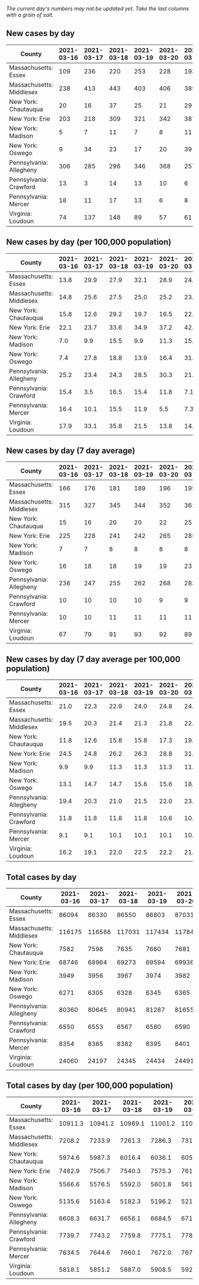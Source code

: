 _The current day's numbers may not be updated yet. Take the last columns with a grain of salt._
## New cases by day

| County | 2021-03-16 | 2021-03-17 | 2021-03-18 | 2021-03-19 | 2021-03-20 | 2021-03-21 | 2021-03-22 |
| --- | --- | --- | --- | --- | --- | --- | --- |
| Massachusetts: Essex | 109 | 236 | 220 | 253 | 228 | 193 | 127 |
| Massachusetts: Middlesex | 238 | 413 | 443 | 403 | 406 | 385 | 279 |
| New York: Chautauqua | 20 | 16 | 37 | 25 | 21 | 29 | 10 |
| New York: Erie | 203 | 218 | 309 | 321 | 342 | 387 | 197 |
| New York: Madison | 5 | 7 | 11 | 7 | 8 | 11 | 2 |
| New York: Oswego | 9 | 34 | 23 | 17 | 20 | 39 | 18 |
| Pennsylvania: Allegheny | 306 | 285 | 296 | 346 | 368 | 257 | 168 |
| Pennsylvania: Crawford | 13 | 3 | 14 | 13 | 10 | 6 | 1 |
| Pennsylvania: Mercer | 18 | 11 | 17 | 13 | 6 | 8 | 2 |
| Virginia: Loudoun | 74 | 137 | 148 | 89 | 57 | 61 | 51 |

## New cases by day (per 100,000 population)

| County | 2021-03-16 | 2021-03-17 | 2021-03-18 | 2021-03-19 | 2021-03-20 | 2021-03-21 | 2021-03-22 |
| --- | --- | --- | --- | --- | --- | --- | --- |
| Massachusetts: Essex | 13.8 | 29.9 | 27.9 | 32.1 | 28.9 | 24.5 | 16.1 |
| Massachusetts: Middlesex | 14.8 | 25.6 | 27.5 | 25.0 | 25.2 | 23.9 | 17.3 |
| New York: Chautauqua | 15.8 | 12.6 | 29.2 | 19.7 | 16.5 | 22.9 | 7.9 |
| New York: Erie | 22.1 | 23.7 | 33.6 | 34.9 | 37.2 | 42.1 | 21.4 |
| New York: Madison | 7.0 | 9.9 | 15.5 | 9.9 | 11.3 | 15.5 | 2.8 |
| New York: Oswego | 7.4 | 27.8 | 18.8 | 13.9 | 16.4 | 31.9 | 14.7 |
| Pennsylvania: Allegheny | 25.2 | 23.4 | 24.3 | 28.5 | 30.3 | 21.1 | 13.8 |
| Pennsylvania: Crawford | 15.4 | 3.5 | 16.5 | 15.4 | 11.8 | 7.1 | 1.2 |
| Pennsylvania: Mercer | 16.4 | 10.1 | 15.5 | 11.9 | 5.5 | 7.3 | 1.8 |
| Virginia: Loudoun | 17.9 | 33.1 | 35.8 | 21.5 | 13.8 | 14.8 | 12.3 |

## New cases by day (7 day average)

| County | 2021-03-16 | 2021-03-17 | 2021-03-18 | 2021-03-19 | 2021-03-20 | 2021-03-21 | 2021-03-22 |
| --- | --- | --- | --- | --- | --- | --- | --- |
| Massachusetts: Essex | 166 | 176 | 181 | 189 | 196 | 195 | 195 |
| Massachusetts: Middlesex | 315 | 327 | 345 | 344 | 352 | 361 | 367 |
| New York: Chautauqua | 15 | 16 | 20 | 20 | 22 | 25 | 23 |
| New York: Erie | 225 | 228 | 241 | 242 | 265 | 285 | 282 |
| New York: Madison | 7 | 7 | 8 | 8 | 8 | 8 | 7 |
| New York: Oswego | 16 | 18 | 18 | 19 | 19 | 23 | 23 |
| Pennsylvania: Allegheny | 236 | 247 | 255 | 262 | 268 | 283 | 289 |
| Pennsylvania: Crawford | 10 | 10 | 10 | 10 | 9 | 9 | 9 |
| Pennsylvania: Mercer | 10 | 10 | 11 | 11 | 11 | 11 | 11 |
| Virginia: Loudoun | 67 | 79 | 91 | 93 | 92 | 89 | 88 |

## New cases by day (7 day average per 100,000 population)

| County | 2021-03-16 | 2021-03-17 | 2021-03-18 | 2021-03-19 | 2021-03-20 | 2021-03-21 | 2021-03-22 |
| --- | --- | --- | --- | --- | --- | --- | --- |
| Massachusetts: Essex | 21.0 | 22.3 | 22.9 | 24.0 | 24.8 | 24.7 | 24.7 |
| Massachusetts: Middlesex | 19.5 | 20.3 | 21.4 | 21.3 | 21.8 | 22.4 | 22.8 |
| New York: Chautauqua | 11.8 | 12.6 | 15.8 | 15.8 | 17.3 | 19.7 | 18.1 |
| New York: Erie | 24.5 | 24.8 | 26.2 | 26.3 | 28.8 | 31.0 | 30.7 |
| New York: Madison | 9.9 | 9.9 | 11.3 | 11.3 | 11.3 | 11.3 | 9.9 |
| New York: Oswego | 13.1 | 14.7 | 14.7 | 15.6 | 15.6 | 18.8 | 18.8 |
| Pennsylvania: Allegheny | 19.4 | 20.3 | 21.0 | 21.5 | 22.0 | 23.3 | 23.8 |
| Pennsylvania: Crawford | 11.8 | 11.8 | 11.8 | 11.8 | 10.6 | 10.6 | 10.6 |
| Pennsylvania: Mercer | 9.1 | 9.1 | 10.1 | 10.1 | 10.1 | 10.1 | 10.1 |
| Virginia: Loudoun | 16.2 | 19.1 | 22.0 | 22.5 | 22.2 | 21.5 | 21.3 |

## Total cases by day

| County | 2021-03-16 | 2021-03-17 | 2021-03-18 | 2021-03-19 | 2021-03-20 | 2021-03-21 | 2021-03-22 |
| --- | --- | --- | --- | --- | --- | --- | --- |
| Massachusetts: Essex | 86094 | 86330 | 86550 | 86803 | 87031 | 87224 | 87351 |
| Massachusetts: Middlesex | 116175 | 116588 | 117031 | 117434 | 117840 | 118225 | 118504 |
| New York: Chautauqua | 7582 | 7598 | 7635 | 7660 | 7681 | 7710 | 7720 |
| New York: Erie | 68746 | 68964 | 69273 | 69594 | 69936 | 70323 | 70520 |
| New York: Madison | 3949 | 3956 | 3967 | 3974 | 3982 | 3993 | 3995 |
| New York: Oswego | 6271 | 6305 | 6328 | 6345 | 6365 | 6404 | 6422 |
| Pennsylvania: Allegheny | 80360 | 80645 | 80941 | 81287 | 81655 | 81912 | 82080 |
| Pennsylvania: Crawford | 6550 | 6553 | 6567 | 6580 | 6590 | 6596 | 6597 |
| Pennsylvania: Mercer | 8354 | 8365 | 8382 | 8395 | 8401 | 8409 | 8411 |
| Virginia: Loudoun | 24060 | 24197 | 24345 | 24434 | 24491 | 24552 | 24603 |

## Total cases by day (per 100,000 population)

| County | 2021-03-16 | 2021-03-17 | 2021-03-18 | 2021-03-19 | 2021-03-20 | 2021-03-21 | 2021-03-22 |
| --- | --- | --- | --- | --- | --- | --- | --- |
| Massachusetts: Essex | 10911.3 | 10941.2 | 10969.1 | 11001.2 | 11030.1 | 11054.5 | 11070.6 |
| Massachusetts: Middlesex | 7208.2 | 7233.9 | 7261.3 | 7286.3 | 7311.5 | 7335.4 | 7352.7 |
| New York: Chautauqua | 5974.6 | 5987.3 | 6016.4 | 6036.1 | 6052.7 | 6075.5 | 6083.4 |
| New York: Erie | 7482.9 | 7506.7 | 7540.3 | 7575.3 | 7612.5 | 7654.6 | 7676.0 |
| New York: Madison | 5566.6 | 5576.5 | 5592.0 | 5601.8 | 5613.1 | 5628.6 | 5631.4 |
| New York: Oswego | 5135.6 | 5163.4 | 5182.3 | 5196.2 | 5212.6 | 5244.5 | 5259.2 |
| Pennsylvania: Allegheny | 6608.3 | 6631.7 | 6656.1 | 6684.5 | 6714.8 | 6735.9 | 6749.8 |
| Pennsylvania: Crawford | 7739.7 | 7743.2 | 7759.8 | 7775.1 | 7786.9 | 7794.0 | 7795.2 |
| Pennsylvania: Mercer | 7634.5 | 7644.6 | 7660.1 | 7672.0 | 7677.5 | 7684.8 | 7686.6 |
| Virginia: Loudoun | 5818.1 | 5851.2 | 5887.0 | 5908.5 | 5922.3 | 5937.0 | 5949.4 |
